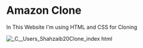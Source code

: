 <h1>Amazon Clone</h1>

<p>In This Website I'm using HTML and CSS for Cloning</p>

![_C__Users_Shahzaib20Clone_index html](https://github.com/ABDUL-REHMAN345/Amazon-Clone/assets/113343795/ca1bf9e7-a7fd-4202-9714-9e6f4100c42a)
